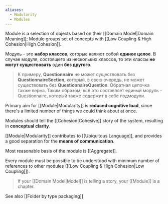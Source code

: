 ```yaml
---
aliases:
  - Modularity
  - Modules
---
```

Module is a selection of objects based on their [[Domain Model|Domain Meaning]]; Module groups set of concepts with [[Low Coupling & High Cohesion|High Cohesion]].

Модуль - это **набор классов**, которые являют собой **единое целое**.
В случае модуля, состоящего из нескольких классов, то эти классы **не могут существовать** один **без другого**. 

> К примеру, **Questionnaire** не может существовать без **QuestionnaireSection**, который, в свою очередь, не может существовать без **QuestionnaireQuestion**. 
> Обратная цепочка также верна. 
> Таким образом, всё это составляет единый модуль - Questionnaire, который также содержит в себе подмодули.

Primary aim for [[Module|Modularity]] is **reduced cognitive load**, since there's a limited number of things we could think about at once.

Modules should tell the [[Cohesion|Cohesive]] story of the system, resulting in **conceptual clarity**.

[[Module|Modularity]] contributes to [[Ubiquitous Language]], and provides a good separation for the **means of communication**.

Most reasonable basis of the module is [[Aggregate]].

Every module must be possible to be understood with minimum number of references to other modules ([[Low Coupling & High Cohesion|Low Coupling]]).

> If your [[Domain Model|Model]] is telling a story, your [[Module]] is a chapter.

See also [[Folder by type packaging]]
